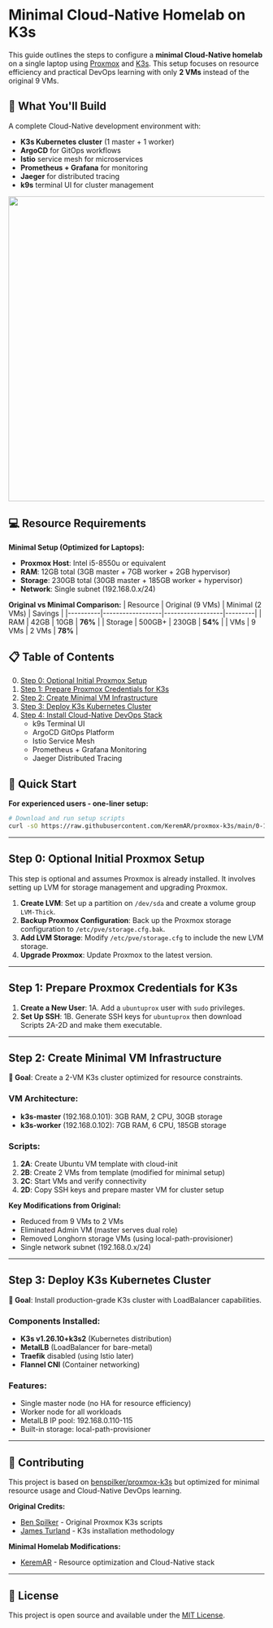 # Minimal Cloud-Native Homelab on K3s

This guide outlines the steps to configure a **minimal Cloud-Native homelab** on a single laptop using [Proxmox](https://www.proxmox.com) and [K3s](https://k3s.io). This setup focuses on resource efficiency and practical DevOps learning with only **2 VMs** instead of the original 9 VMs.

## 🎯 What You'll Build

A complete Cloud-Native development environment with:
- **K3s Kubernetes cluster** (1 master + 1 worker)
- **ArgoCD** for GitOps workflows
- **Istio** service mesh for microservices
- **Prometheus + Grafana** for monitoring
- **Jaeger** for distributed tracing
- **k9s** terminal UI for cluster management

<img src="https://k3s.io/img/how-it-works-k3s-revised.svg" width="600" />

## 💻 Resource Requirements

**Minimal Setup (Optimized for Laptops):**
- **Proxmox Host**: Intel i5-8550u or equivalent
- **RAM**: 12GB total (3GB master + 7GB worker + 2GB hypervisor)
- **Storage**: 230GB total (30GB master + 185GB worker + hypervisor)
- **Network**: Single subnet (192.168.0.x/24)

**Original vs Minimal Comparison:**
| Resource | Original (9 VMs) | Minimal (2 VMs) | Savings |
|----------|------------------|------------------|---------|
| RAM      | 42GB            | 10GB            | **76%** |
| Storage  | 500GB+          | 230GB           | **54%** |
| VMs      | 9 VMs           | 2 VMs           | **78%** |

## 📋 Table of Contents

0. [Step 0: Optional Initial Proxmox Setup](#step-0-optional-initial-proxmox-setup)
1. [Step 1: Prepare Proxmox Credentials for K3s](#step-1-prepare-proxmox-credentials-for-k3s)
2. [Step 2: Create Minimal VM Infrastructure](#step-2-create-minimal-vm-infrastructure)
3. [Step 3: Deploy K3s Kubernetes Cluster](#step-3-deploy-k3s-kubernetes-cluster)
4. [Step 4: Install Cloud-Native DevOps Stack](#step-4-install-cloud-native-devops-stack)
   - k9s Terminal UI
   - ArgoCD GitOps Platform
   - Istio Service Mesh
   - Prometheus + Grafana Monitoring
   - Jaeger Distributed Tracing

## 🚀 Quick Start

**For experienced users - one-liner setup:**
```bash
# Download and run setup scripts
curl -sO https://raw.githubusercontent.com/KeremAR/proxmox-k3s/main/0-1_ProxmoxSetup/0-1-Shortcut.sh && chmod +x 0-1-Shortcut.sh && ./0-1-Shortcut.sh
```

---

## Step 0: Optional Initial Proxmox Setup

This step is optional and assumes Proxmox is already installed. It involves setting up LVM for storage management and upgrading Proxmox.

1. **Create LVM**: Set up a partition on `/dev/sda` and create a volume group `LVM-Thick`.
2. **Backup Proxmox Configuration**: Back up the Proxmox storage configuration to `/etc/pve/storage.cfg.bak`.
3. **Add LVM Storage**: Modify `/etc/pve/storage.cfg` to include the new LVM storage.
4. **Upgrade Proxmox**: Update Proxmox to the latest version.

---

## Step 1: Prepare Proxmox Credentials for K3s

1. **Create a New User**: 1A. Add a `ubuntuprox` user with `sudo` privileges.
2. **Set Up SSH**: 1B. Generate SSH keys for `ubuntuprox` then download Scripts 2A-2D and make them executable.

---

## Step 2: Create Minimal VM Infrastructure

**🎯 Goal**: Create a 2-VM K3s cluster optimized for resource constraints.

### VM Architecture:
- **k3s-master** (192.168.0.101): 3GB RAM, 2 CPU, 30GB storage
- **k3s-worker** (192.168.0.102): 7GB RAM, 6 CPU, 185GB storage

### Scripts:
1. **2A**: Create Ubuntu VM template with cloud-init
2. **2B**: Create 2 VMs from template (modified for minimal setup)
3. **2C**: Start VMs and verify connectivity
4. **2D**: Copy SSH keys and prepare master VM for cluster setup

**Key Modifications from Original:**
- Reduced from 9 VMs to 2 VMs
- Eliminated Admin VM (master serves dual role)
- Removed Longhorn storage VMs (using local-path-provisioner)
- Single network subnet (192.168.0.x/24)

---

## Step 3: Deploy K3s Kubernetes Cluster

**🎯 Goal**: Install production-grade K3s cluster with LoadBalancer capabilities.

### Components Installed:
- **K3s v1.26.10+k3s2** (Kubernetes distribution)
- **MetalLB** (LoadBalancer for bare-metal)
- **Traefik** disabled (using Istio later)
- **Flannel CNI** (Container networking)

### Features:
- Single master node (no HA for resource efficiency)
- Worker node for all workloads
- MetalLB IP pool: 192.168.0.110-115
- Built-in storage: local-path-provisioner


---

## 🤝 Contributing

This project is based on [benspilker/proxmox-k3s](https://github.com/benspilker/proxmox-k3s) but optimized for minimal resource usage and Cloud-Native DevOps learning.

**Original Credits:**
- [Ben Spilker](https://github.com/benspilker) - Original Proxmox K3s scripts
- [James Turland](https://github.com/JamesTurland) - K3s installation methodology

**Minimal Homelab Modifications:**
- [KeremAR](https://github.com/KeremAR) - Resource optimization and Cloud-Native stack

---

## 📜 License

This project is open source and available under the [MIT License](LICENSE).